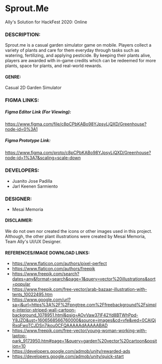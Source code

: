# Sprout.Me
Ally's Solution for HackFest 2020: Online

### DESCRIPTION:
Sprout.me is a casual garden simulator game on mobile. Players collect a variety of plants and care for them everyday through tasks such as watering, fertilizing, and applying pesticide. By keeping their plants alive, players are awarded with in-game credits which can be redeemed for more plants, space for plants, and real-world rewards.

#### GENRE:
Casual 2D Garden Simulator

### FIGMA LINKS:

##### Figma Editor Link (For Viewing):
https://www.figma.com/file/c8pCPbKABo98YJpsyLjQXD/Greenhouse?node-id=0%3A1

##### Figma Prototype Link:
https://www.figma.com/proto/c8pCPbKABo98YJpsyLjQXD/Greenhouse?node-id=1%3A7&scaling=scale-down

### DEVELOPERS:
- Juanito Jose Padilla
- Jarl Keenen Sarmiento

### DESIGNER:
- Mesai Memoria

#### DISCLAIMER:
We do not own nor created the icons or other images used in this project. Although, the other plant illustrations were created by Mesai Memoria, Team Ally's UI/UX Designer.

#### REFERENCES/IMAGE DOWNLOAD LINKS:
- https://www.flaticon.com/authors/pixel-perfect
- https://www.flaticon.com/authors/freepik
- https://www.freepik.com/search?dates=any&format=search&page=1&query=vector%20illustrations&sort=popular
- https://www.freepik.com/free-vector/arab-bazaar-illustration-with-tents_10022495.htm
- https://www.google.com/url?sa=i&url=https%3A%2F%2Fpngtree.com%2Ffreebackground%2Fsimple-interior-striped-wall-cartoon-background_1078951.html&psig=AOvVaw37IF42Yd8BTWhPpd-Y8JZO&ust=1606568566760000&source=images&cd=vfe&ved=0CAIQjRxqFwoTCJDSn7jkou0CFQAAAAAdAAAAABAD
- https://www.freepik.com/free-vector/young-woman-working-with-laptop-park_9173950.htm#page=1&query=garden%20vector%20cartoon&position=10
- https://developers.google.com/admob/unity/rewarded-ads
- https://developers.google.com/admob/unity/quick-start
